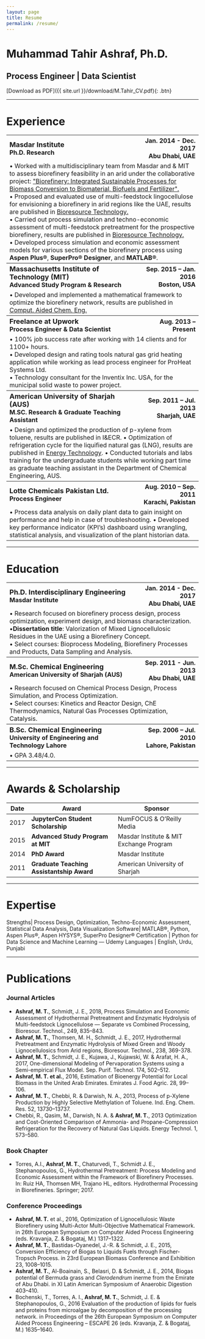 ```yaml
---
layout: page
title: Resume
permalink: /resume/
---
```


# Muhammad Tahir Ashraf, Ph.D.
## Process Engineer | Data Scientist

[Download as PDF]({{ site.url }}/download/M.Tahir_CV.pdf){: .btn}

***
# Experience

<table>
  <tr>
    <th align="left"><font size="4">Masdar Institute</font><br>Ph.D. Research</th>
    <th align="right">Jan. 2014 - Dec. 2017<br>Abu Dhabi, UAE</th>
  </tr>
  <tr>
    <td colspan="2" align="left"> &#8226; Worked with a multidisciplinary team from Masdar and & MIT to assess biorefinery feasibility in an arid under the collaborative project: <a href="http://web.mit.edu/mit-mi-cp/research/projects/flagship04.html">"Biorefinery: Integrated Sustainable Processes for Biomass Conversion to Biomaterial, Biofuels and Fertilizer".</a><br> &#8226; Proposed and evaluated use of multi-feedstock lingocellulose for envisioning a biorefinery in arid regions like the UAE, results are published in <a href="https://www.sciencedirect.com/science/article/pii/S0960852417305552"> Bioresource Technology.</a> <br> &#8226; Carried out process simulation and techno-economic assessment of multi-feedstock pretreatment for the prospective biorefinery, results are published in <a href="https://www.sciencedirect.com/science/article/pii/S0960852417319193"> Bioresource Technology.</a> <br> &#8226; Developed process simulation and economic assessment models for various sections of the biorefinery process using <b>Aspen Plus®</b>, <b>SuperPro® Designer</b>, and <b>MATLAB®</b>.</td>
  </tr>
  <tr>
    <th align="left"><font size="4">Massachusetts Institute of Technology (MIT)</font><br>Advanced Study Program & Research</th>
    <th align="right">Sep. 2015 – Jan. 2016<br>Boston, USA</th>
  </tr>
  <tr>
    <td colspan="2" align="left"> &#8226; Developed and implemented a mathematical framework to optimize the biorefinery network, results are published in <a href="https://www.sciencedirect.com/science/article/pii/B9780444634283502241">Comput. Aided Chem. Eng.</a></td>
  </tr>
  <tr>
    <th align="left"><font size="4">Freelance at Upwork</font><br>Process Engineer & Data Scientist</th>
    <th align="right">Aug. 2013 – Present</th>
  </tr>
  <tr>
    <td colspan="2" align="left"> &#8226; 100% job success rate after working with 14 clients and for 1100+ hours.<br> &#8226; Developed design and rating tools natural gas grid heating application while working as lead process engineer for ProHeat Systems Ltd.<br> &#8226; Technology consultant for the Inventix Inc. USA, for the municipal solid waste to power project.</td>
  </tr>
  <tr>
    <th align="left"><font size="4">American University of Sharjah (AUS)</font><br>M.SC. Research & Graduate Teaching Assistant</th>
    <th align="right">Sep. 2011 – Jul. 2013<br>Sharjah, UAE</th>
  </tr>
  <tr>
    <td colspan="2" align="left"> &#8226; Design and optimized the production of p-xylene from toluene, results are published in <a href="http://pubs.acs.org/doi/abs/10.1021/ie401156x"></a> I&ECR. &#8226; Optimization of refrigeration cycle for the liquified natural gas (LNG), results are published in <a href="http://onlinelibrary.wiley.com/doi/10.1002/ente.201300069/abstract">Energy Technology</a>. &#8226; Conducted tutorials and labs training for the undergraduate students while working part time as graduate teaching assistant in the Department of Chemical Engineering, AUS.</td>
  </tr>
  <tr>
    <th align="left"><font size="4">Lotte Chemicals Pakistan Ltd.</font><br>Process Engineer</th>
    <th align="right">Aug. 2010 – Sep. 2011<br>Karachi, Pakistan</th>
  </tr>
  <tr>
    <td colspan="2" align="left"> &#8226; Process data analysis on daily plant data to gain insight on performance and help in case of troubleshooting. &#8226; Developed key performance indicator (KPI’s) dashboard using wrangling, statistical analysis, and visualization of the plant historian data.</td>
  </tr>
</table>

***
# Education

<table>
  <tr>
    <th align="left"><font size="4">Ph.D. Interdisciplinary Engineering</font><br>Masdar Institute</th>
    <th align="right">Jan. 2014 - Dec. 2017<br>Abu Dhabi, UAE</th>
  </tr>
  <tr>
    <td colspan="2" align="left"> &#8226; Research focused on biorefinery process design, process optimization, experiment design, and biomass characterization.<br> &#8226;<b>Dissertation title</b>: Valorization of Mixed Lignocellulosic Residues in the UAE using a Biorefinery Concept.<br> &#8226; Select courses: Bioprocess Modeling, Biorefinery Processes and Products, Data Sampling and Analysis.</td>
  </tr>
  <tr>
    <th align="left"><font size="4">M.Sc. Chemical Engineering</font><br>American University of Sharjah (AUS)</th>
    <th align="right">Sep. 2011 - Jun. 2013<br>Abu Dhabi, UAE</th>
  </tr>
  <tr>
    <td colspan="2" align="left"> &#8226; Research focused on Chemical Process Design, Process Simulation, and Process Optimization.<br> &#8226; Select courses: Kinetics and Reactor Design, ChE Thermodynamics, Natural Gas Processes Optimization, Catalysis.</td>
  </tr>
  <tr>
    <th align="left"><font size="4">B.Sc. Chemical Engineering</font><br>University of Engineering and Technology Lahore</th>
    <th align="right">Sep. 2006 – Jul. 2010<br>Lahore, Pakistan</th>
  </tr>
  <tr>
    <td colspan="2" align="left"> &#8226; GPA 3.48/4.0.</td>
  </tr>
</table>

***
# Awards & Scholarship

| Date | Award | Sponsor|
| --- | --- | --- |
| 2017 | **JupyterCon Student Scholarship** | NumFOCUS & O’Reilly Media|
| 2015 | **Advanced Study Program at MIT** | Masdar Institute & MIT Exchange Program|
| 2014 | **PhD Award** | Masdar Institute|
| 2011 | **Graduate Teaching Assistantship Award** | American University of Sharjah|

***
# Expertise

Strengths| Process Design, Optimization, Techno-Economic Assessment, Statistical Data Analysis, Data Visualization
Software| MATLAB®, Python, Aspen Plus®, Aspen HYSYS®, SuperPro Designer®
Certification | Python for Data Science and Machine Learning — Udemy
Languages | English, Urdu, Punjabi

***

# Publications

### Journal Articles
- **Ashraf, M. T.**, Schmidt, J. E., 2018, Process Simulation and Economic Assessment of Hydrothermal Pretreatment and Enzymatic Hydrolysis of Multi-feedstock Lignocellulose — Separate vs Combined Processing, Bioresour. Technol., 249, 835–843.
- **Ashraf, M. T.**, Thomsen, M. H., Schmidt, J. E., 2017, Hydrothermal Pretreatment and Enzymatic Hydrolysis of Mixed Green and Woody Lignocellulosics from Arid regions, Bioresour. Technol., 238, 369-378.
- **Ashraf, M. T.**, Schmidt, J. E., Kujawa, J., Kujawski, W. & Arafat, H. A., 2017, One-dimensional Modeling of Pervaporation Systems using a Semi-empirical Flux Model. Sep. Purif. Technol. 174, 502–512.
- **Ashraf, M. T. et al.**, 2016, Estimation of Bioenergy Potential for Local Biomass in the United Arab Emirates. Emirates J. Food Agric. 28, 99–106.
- **Ashraf, M. T.**, Chebbi, R. & Darwish, N. A., 2013, Process of p-Xylene Production by Highly Selective Methylation of Toluene. Ind. Eng. Chem. Res. 52, 13730–13737.
- Chebbi, R., Qasim, M., Darwish, N. A. & **Ashraf, M. T.**, 2013 Optimization and Cost-Oriented Comparison of Ammonia- and Propane-Compression Refrigeration for the Recovery of Natural Gas Liquids. Energy Technol. 1, 573–580.

### Book Chapter
- Torres, A.I., **Ashraf, M. T.**, Chaturvedi, T., Schmidt J. E., Stephanopoulos, G., Hydrothermal Pretreatment: Process Modeling and Economic Assessment within the Framework of Biorefinery Processes. In: Ruiz HA, Thomsen MH, Trajano HL, editors. Hydrothermal Processing in Biorefineries. Springer; 2017.

### Conference Proceedings
- **Ashraf, M. T.** et al., 2016, Optimization of Lignocellulosic Waste Biorefinery using Multi-Actor Multi-Objective Mathematical Framework. in 26th European Symposium on Computer Aided Process Engineering (eds. Kravanja, Z. & Bogataj, M.) 1317–1322.
- **Ashraf, M. T.**, Bastidas-Oyanedel, J.-R. & Schmidt, J. E., 2015, Conversion Efficiency of Biogas to Liquids Fuels through Fischer-Tropsch Process. in 23rd European Biomass Conference and Exhibition 23, 1008–1015.
- **Ashraf, M. T.**, Al-Boainain, S., Belasri, D. & Schmidt, J. E., 2014, Biogas potential of Bermuda grass and *Clerodendrum* inerme from the Emirate of Abu Dhabi. in XI Latin American Symposium of Anaerobic Digestion 403–410.
- Bochenski, T., Torres, A. I., **Ashraf, M. T.**, Schmidt, J. E. & Stephanopoulos, G., 2016 Evaluation of the production of lipids for fuels and proteins from microalgae by decomposition of the processing network. in Proceedings of the 26th European Symposium on Computer Aided Process Engineering – ESCAPE 26 (eds. Kravanja, Z. & Bogataj, M.) 1635–1640.